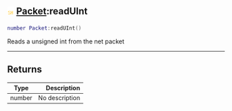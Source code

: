 ## ![shared](../../.gitbook/assets/shared.png) [Packet](./readme/packet.md):readUInt

```lua
number Packet:readUInt()
```

Reads a unsigned int from the net packet

------
## Returns

| Type   | Description |
| ------ | ----------: |
| number | No description |


